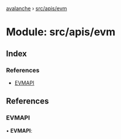 [avalanche](../README.md) › [src/apis/evm](src_apis_evm.md)

# Module: src/apis/evm

## Index

### References

* [EVMAPI](src_apis_evm.md#evmapi)

## References

###  EVMAPI

• **EVMAPI**:
